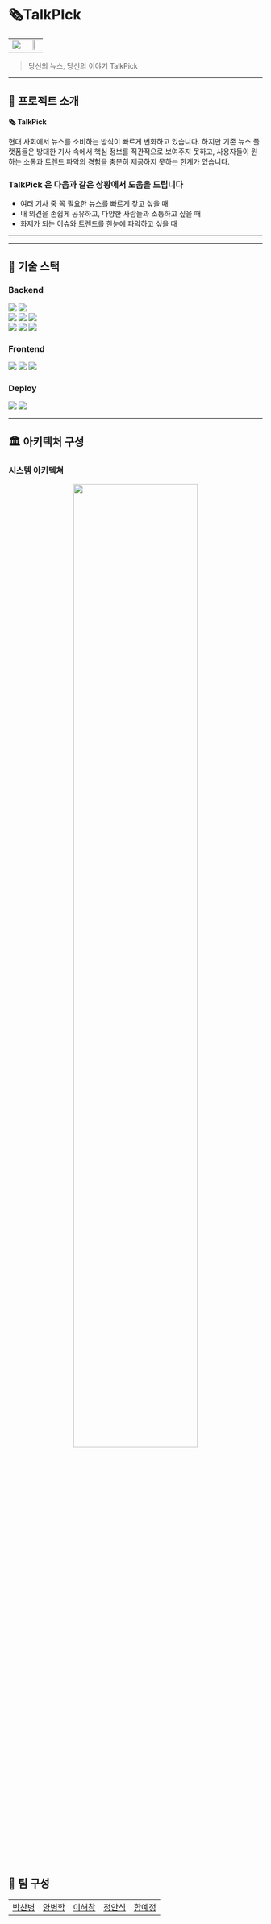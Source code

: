 # 🗞TalkPIck


<table width="100%" border="0" cellspacing="0" cellpadding="0">
  <tr>
    <td align="middle" valign="middle">
      <img src="https://github.com/user-attachments/assets/417fab20-b683-420b-b03a-39acf529fcaf"/>
    </td>
    <td align="middle">
      <img src="https://github.com/user-attachments/assets/48c40a46-fb6f-495e-b5bf-f31c61026777" width="45%"/>
    </td>

  </tr>
</table>

> 당신의 뉴스, 당신의 이야기 TalkPick

---

## 📖 프로젝트 소개

**🗞️ TalkPick**

현대 사회에서 뉴스를 소비하는 방식이 빠르게 변화하고 있습니다.
하지만 기존 뉴스 플랫폼들은 방대한 기사 속에서 핵심 정보를 직관적으로 보여주지 못하고,
사용자들이 원하는 소통과 트렌드 파악의 경험을 충분히 제공하지 못하는 한계가 있습니다.

### TalkPick 은 다음과 같은 상황에서 도움을 드립니다

- 여러 기사 중 꼭 필요한 뉴스를 빠르게 찾고 싶을 때
- 내 의견을 손쉽게 공유하고, 다양한 사람들과 소통하고 싶을 때
- 화제가 되는 이슈와 트렌드를 한눈에 파악하고 싶을 때

---

---

## 🚀 기술 스택

### Backend
<p align="left">
  <img src="https://img.shields.io/badge/Java 21-ED8B00?style=for-the-badge&logo=openjdk&logoColor=white" />
  <img src="https://img.shields.io/badge/SpringBoot 3-6DB33F?style=for-the-badge&logo=springboot&logoColor=white" />
  <br>
  <img src="https://img.shields.io/badge/MySQL 8.0.41-4479A1?style=for-the-badge&logo=mysql&logoColor=white" />
  <img src="https://img.shields.io/badge/JPA (Hibernate)-59666C?style=for-the-badge&logo=hibernate&logoColor=white" />
  <img src="https://img.shields.io/badge/JDBC-007396?style=for-the-badge&logo=java&logoColor=white" />
  <br>
  <img src="https://img.shields.io/badge/SpringAI-6DB33F?style=for-the-badge&logo=spring&logoColor=white" />
  <img src="https://img.shields.io/badge/SpringBatch-6DB33F?style=for-the-badge&logo=spring&logoColor=white" />
  <img src="https://img.shields.io/badge/Elasticsearch-005571?style=for-the-badge&logo=elasticsearch&logoColor=white" />
</p>

### Frontend
<p align="left">
  <img src="https://img.shields.io/badge/React-61DAFB?style=for-the-badge&logo=react&logoColor=black" />
  <img src="https://img.shields.io/badge/Next.js-000000?style=for-the-badge&logo=nextdotjs&logoColor=white" />
  <img src="https://img.shields.io/badge/tailwindcss-06B6D4?style=for-the-badge&logo=tailwindcss&logoColor=white" />
</p>

### Deploy
<p align="left">
  <img src="https://img.shields.io/badge/Nginx-009639?style=for-the-badge&logo=nginx&logoColor=white" />
  <img src="https://img.shields.io/badge/Docker-2496ED?style=for-the-badge&logo=docker&logoColor=white" />
</p>


---

## 🏛️ 아키텍처 구성
### 시스템 아키텍쳐
<div align="center">
<img src="https://github.com/user-attachments/assets/05ed31d0-28e4-435b-8621-31f6b2a79d25" width="70%" />
</div>



## 👥 팀 구성

<div align="center">
<table width="80%">
  <tr>
    <td align="center"><a href="https://github.com/chanbyoung">박찬병</a>
    </td>    
    <td align="center"><a href="https://github.com/Atriel1999">양병학</a>
    </td>
    <td align="center"><a href="https://github.com/HaechangLee">이해창</a>
    </td>
    <td align="center"><a href="https://github.com/LEELISE">정안식</a>
    </td>
    <td align="center"><a href="https://github.com/YJ-circle">함예정</a>
    </td>
  </tr>
</table>
</div>